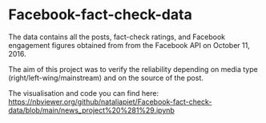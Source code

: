 # Facebook-fact-check-data

The data contains all the posts, fact-check ratings, and Facebook engagement figures obtained from from the Facebook API on October 11, 2016.

The aim of this project was to verify the reliability depending on media type (right/left-wing/mainstream) and on the source of the post.

The visualisation and code you can find here:
https://nbviewer.org/github/nataliapiet/Facebook-fact-check-data/blob/main/news_project%20%281%29.ipynb
